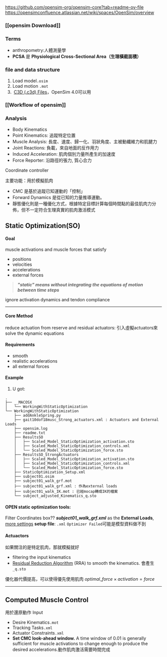 https://github.com/opensim-org/opensim-core?tab=readme-ov-file
https://opensimconfluence.atlassian.net/wiki/spaces/OpenSim/overview
### [[opensim Download]]
### Terms
- anthropometry:人體測量學
- **PCSA** 是 **Physiological Cross-Sectional Area（生理橫截面積）**
### file and data structure
1. Load model`.osim`
2. Load motion `.mot`
3.  [C3D (.c3d) Files](https://opensimconfluence.atlassian.net/wiki/spaces/OpenSim/pages/53090837/C3D+.c3d+Files)，OpenSim 4.0可以用

### [[Workflow of opensim]]
### Analysis
- Body Kinematics
- Point Kinematics: 追蹤特定位置
- Muscle Analysis: 長度、速度、歸一化、羽狀角度、主被動纖維力和肌腱力
- Joint Reactions: 負載，來自地面的反作用力
- Induced Acceleration: 肌肉個別力量所產生的加速度
- Force Reporter: 沿路徑的張力, 質心合力

Coordinate controller


主要功能：用於模擬肌肉
- CMC 是基於追蹤已知運動的「控制」
- Forward Dynamics 是從已知的力量推導運動。
- 靜態優化則是一種優化方式，根據特定目標計算每個時間點的最佳肌肉力分佈，但不一定符合生理真實的肌肉激活模式
## Static Optimization(SO)
#### Goal
muscle activations and muscle forces that satisfy 
- positions
- velocities
- accelerations
- external forces

>***"static" means without integrating the equations of motion between time steps***

ignore activation dynamics and tendon compliance

---
#### Core Method
reduce actuation from reserve and residual actuators: 引入虛擬actuators來solve the dynamic equations
#### Requirements
- smooth
- realistic accelerations
- all external forces

#### Example
1. U got:
```
.
├── __MACOSX
│   └── WorkingWithStaticOptimization
└── WorkingWithStaticOptimization
    ├── addAnkleSpring.py
    ├── gait10dof18musc_Strong_actuators.xml : Actuators and External Loads
    ├── opensim.log
    ├── readme.txt
    ├── ResultsSO
    │   ├── Scaled_Model_StaticOptimization_activation.sto
    │   ├── Scaled_Model_StaticOptimization_controls.xml
    │   └── Scaled_Model_StaticOptimization_force.sto
    ├── ResultsSO_StrongActuators
    │   ├── Scaled_Model_StaticOptimization_activation.sto
    │   ├── Scaled_Model_StaticOptimization_controls.xml
    │   └── Scaled_Model_StaticOptimization_force.sto
    ├── StaticOptimization_Setup.xml
    ├── subject01.osim
    ├── subject01_walk_grf.mot
    ├── subject01_walk_grf.xml : 作為external loads
    ├── subject01_walk_IK.mot : 已經mocap轉成IK的檔案
    └── subject_adjusted_Kinematics_q.sto
```

#### OPEN static optimization tools:
Filter Coordinates box??
**_subject01_walk_grf.xml_** as the **External Loads**, [more settings](https://opensimconfluence.atlassian.net/wiki/spaces/OpenSim/pages/53090053/How+to+Use+the+Inverse+Dynamics+Tool)
**setup file**: `.xml`
`Optimizer Failed`可能是模型資料做不到

#### Actuactors
如果關注的是特定肌肉，那就模擬就好
- filtering the input kinematics
- [Residual Reduction Algorithm](https://opensimconfluence.atlassian.net/wiki/spaces/OpenSim/pages/53089669/Residual+Reduction+Algorithm) (RRA) to smooth the kinematics. 會產生`_q.sto`

優化器代價提高，可以使得優先使用肌肉
 $optimal\_force \times activation = force$ 

---
## Computed Muscle Control
用於還原動作
Input
- Desire Kinematics`.mot`
- Tracking Tasks`.xml`
- Actuator Constraints`.xml`
- **Set CMC look-ahead window.** A time window of 0.01 is generally sufficient for muscle activations to change enough to produce the desired accelerations.動作肌肉激活需要時間完成